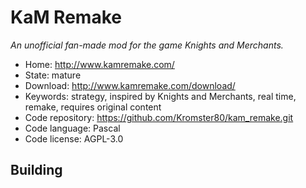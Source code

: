 # KaM Remake

_An unofficial fan-made mod for the game Knights and Merchants._

- Home: http://www.kamremake.com/
- State: mature
- Download: http://www.kamremake.com/download/
- Keywords: strategy, inspired by Knights and Merchants, real time, remake, requires original content
- Code repository: https://github.com/Kromster80/kam_remake.git
- Code language: Pascal
- Code license: AGPL-3.0

## Building

